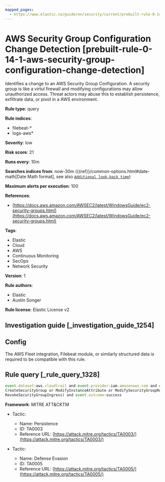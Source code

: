 ```yaml
---
mapped_pages:
  - https://www.elastic.co/guide/en/security/current/prebuilt-rule-0-14-1-aws-security-group-configuration-change-detection.html
---
```


# AWS Security Group Configuration Change Detection [prebuilt-rule-0-14-1-aws-security-group-configuration-change-detection]

Identifies a change to an AWS Security Group Configuration. A security group is like a virtul firewall and modifying configurations may allow unauthorized access. Threat actors may abuse this to establish persistence, exfiltrate data, or pivot in a AWS environment.

**Rule type**: query

**Rule indices**:

* filebeat-*
* logs-aws*

**Severity**: low

**Risk score**: 21

**Runs every**: 10m

**Searches indices from**: now-30m ({{ref}}/common-options.html#date-math[Date Math format], see also [`Additional look-back time`](docs-content://solutions/security/detect-and-alert/create-detection-rule.md#rule-schedule))

**Maximum alerts per execution**: 100

**References**:

* [https://docs.aws.amazon.com/AWSEC2/latest/WindowsGuide/ec2-security-groups.html](https://docs.aws.amazon.com/AWSEC2/latest/WindowsGuide/ec2-security-groups.html)

**Tags**:

* Elastic
* Cloud
* AWS
* Continuous Monitoring
* SecOps
* Network Security

**Version**: 1

**Rule authors**:

* Elastic
* Austin Songer

**Rule license**: Elastic License v2

## Investigation guide [_investigation_guide_1254]

## Config

The AWS Fleet integration, Filebeat module, or similarly structured data is required to be compatible with this rule.

## Rule query [_rule_query_1328]

```js
event.dataset:aws.cloudtrail and event.provider:iam.amazonaws.com and event.action:(AuthorizeSecurityGroupEgress or
CreateSecurityGroup or ModifyInstanceAttribute or ModifySecurityGroupRules or RevokeSecurityGroupEgress or
RevokeSecurityGroupIngress) and event.outcome:success
```

**Framework**: MITRE ATT&CKTM

* Tactic:

    * Name: Persistence
    * ID: TA0003
    * Reference URL: [https://attack.mitre.org/tactics/TA0003/](https://attack.mitre.org/tactics/TA0003/)

* Tactic:

    * Name: Defense Evasion
    * ID: TA0005
    * Reference URL: [https://attack.mitre.org/tactics/TA0005/](https://attack.mitre.org/tactics/TA0005/)



